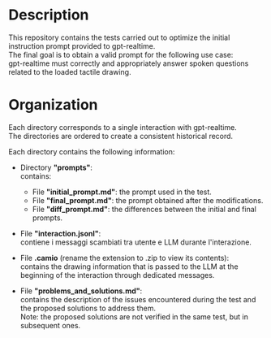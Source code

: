 # Description

This repository contains the tests carried out to optimize the initial instruction prompt provided to gpt-realtime.  
The final goal is to obtain a valid prompt for the following use case:  
gpt-realtime must correctly and appropriately answer spoken questions related to the loaded tactile drawing.

# Organization

Each directory corresponds to a single interaction with gpt-realtime.  
The directories are ordered to create a consistent historical record.

Each directory contains the following information:

- Directory **"prompts"**:  
  contains:  
  - File **"initial_prompt.md"**: the prompt used in the test.  
  - File **"final_prompt.md"**: the prompt obtained after the modifications.  
  - File **"diff_prompt.md"**: the differences between the initial and final prompts.

- File **"interaction.jsonl"**:  
  contiene i messaggi scambiati tra utente e LLM durante l'interazione.

- File **.camio** (rename the extension to .zip to view its contents):  
  contains the drawing information that is passed to the LLM at the beginning of the interaction through dedicated messages.

- File **"problems_and_solutions.md"**:  
  contains the description of the issues encountered during the test and the proposed solutions to address them.  
  Note: the proposed solutions are not verified in the same test, but in subsequent ones.
